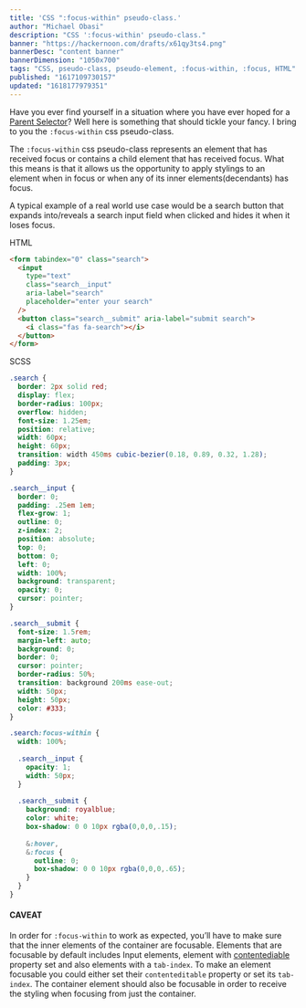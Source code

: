 ```yaml
---
title: 'CSS ":focus-within" pseudo-class.'
author: "Michael Obasi"
description: "CSS ':focus-within' pseudo-class."
banner: "https://hackernoon.com/drafts/x61qy3ts4.png"
bannerDesc: "content banner"
bannerDimension: "1050x700"
tags: "CSS, pseudo-class, pseudo-element, :focus-within, :focus, HTML"
published: "1617109730157"
updated: "1618177979351"
---
```


Have you ever find yourself in a situation where you have ever hoped for a [Parent Selector]()? Well here is something that should tickle your fancy. I bring to you the `:focus-within` css pseudo-class.

The `:focus-within` css pseudo-class represents an element that has received focus or contains a child element that has received focus. What this means is that it allows us the opportunity to apply stylings to an element when in focus or when any of its inner elements(decendants) has focus.

A typical example of a real world use case would be a search button that expands into/reveals a search input field when clicked and hides it when it loses focus.

HTML

```html
<form tabindex="0" class="search">
  <input
    type="text"
    class="search__input"
    aria-label="search"
    placeholder="enter your search"
  />
  <button class="search__submit" aria-label="submit search">
    <i class="fas fa-search"></i>
  </button>
</form>
```

SCSS

```scss
.search {
  border: 2px solid red;
  display: flex;
  border-radius: 100px;
  overflow: hidden;
  font-size: 1.25em;
  position: relative;
  width: 60px;
  height: 60px;
  transition: width 450ms cubic-bezier(0.18, 0.89, 0.32, 1.28);
  padding: 3px;
}

.search__input {
  border: 0;
  padding: .25em 1em;
  flex-grow: 1;
  outline: 0;
  z-index: 2;
  position: absolute;
  top: 0;
  bottom: 0;
  left: 0;
  width: 100%;
  background: transparent;
  opacity: 0;
  cursor: pointer;
}

.search__submit {
  font-size: 1.5rem;
  margin-left: auto;
  background: 0;
  border: 0;
  cursor: pointer;
  border-radius: 50%;
  transition: background 200ms ease-out;
  width: 50px;
  height: 50px;
  color: #333;
}

.search:focus-within {
  width: 100%;
  
  .search__input {
    opacity: 1;
    width: 50px;
  }
  
  .search__submit {
    background: royalblue;
    color: white;
    box-shadow: 0 0 10px rgba(0,0,0,.15);
    
    &:hover,
    &:focus {
      outline: 0;
      box-shadow: 0 0 10px rgba(0,0,0,.65);
    }
  }
}
```

#### CAVEAT

In order for `:focus-within` to work as expected, you’ll have to make sure that the inner elements of the container are focusable. Elements that are focusable by default includes Input elements, element with [contentediable]() property set and also elements with a `tab-index`. To make an element focusable you could either set their `contenteditable` property or set its `tab-index`. The container element should also be focusable in order to receive the styling when focusing from just the container.
